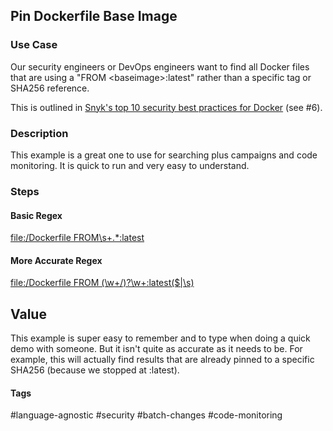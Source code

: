 ## Pin Dockerfile Base Image

### Use Case
Our security engineers or DevOps engineers want to find all Docker files that are using a "FROM &lt;baseimage>:latest" rather than a specific tag or SHA256 reference.

This is outlined in [Snyk's top 10 security best practices for Docker](https://snyk.io/blog/10-docker-image-security-best-practices/) (see #6).


### Description
This example is a great one to use for searching plus campaigns and code monitoring.  It is quick to run and very easy to understand.


### Steps

#### Basic Regex
[file:/Dockerfile FROM\s+.*:latest](https://demo.sourcegraph.com/search?q=file:/Dockerfile+FROM%5Cs%2B.*:latest&patternType=regexp)


#### More Accurate Regex
[file:/Dockerfile FROM (\w+\/)?\w+:latest($|\s)](https://demo.sourcegraph.com/search?q=file:/Dockerfile+FROM+%28%5Cw%2B%5C/%29%3F%5Cw%2B:latest%28%24%7C%5Cs%29&patternType=regexp)

## Value
This example is super easy to remember and to type when doing a quick demo with someone.  But it isn't quite as accurate as it needs to be.  For example, this will actually find results that are already pinned to a specific SHA256 (because we stopped at :latest).

#### Tags
#language-agnostic #security #batch-changes #code-monitoring

